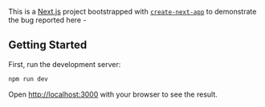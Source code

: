 This is a [Next.js](https://nextjs.org/) project bootstrapped with [`create-next-app`](https://github.com/zeit/next.js/tree/canary/packages/create-next-app) to demonstrate the bug reported here - []()

## Getting Started

First, run the development server:

```bash
npm run dev
```

Open [http://localhost:3000](http://localhost:3000) with your browser to see the result.